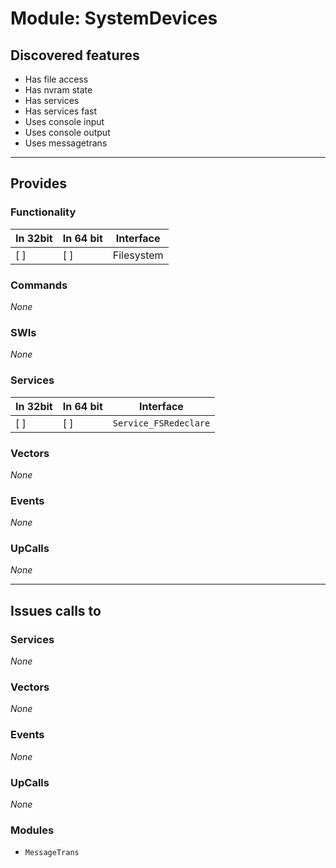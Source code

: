 # Module: SystemDevices

## Discovered features


* Has file access
* Has nvram state
* Has services
* Has services fast
* Uses console input
* Uses console output
* Uses messagetrans

---

## Provides

### Functionality

| In 32bit | In 64 bit | Interface |
|----------|-----------|-----------|
| [ ]      | [ ]       | Filesystem |

### Commands


*None*


### SWIs


*None*


### Services


| In 32bit | In 64 bit | Interface |
|----------|-----------|-----------|
| [ ]      | [ ]       | `Service_FSRedeclare` |


### Vectors


*None*


### Events


*None*


### UpCalls


*None*


---

## Issues calls to

### Services


*None*


### Vectors


*None*


### Events


*None*


### UpCalls


*None*


### Modules


* `MessageTrans`


